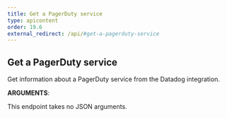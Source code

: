 ```yaml
---
title: Get a PagerDuty service
type: apicontent
order: 19.6
external_redirect: /api/#get-a-pagerduty-service
---
```


## Get a PagerDuty service

Get information about a PagerDuty service from the Datadog integration.

**ARGUMENTS**:

This endpoint takes no JSON arguments.
